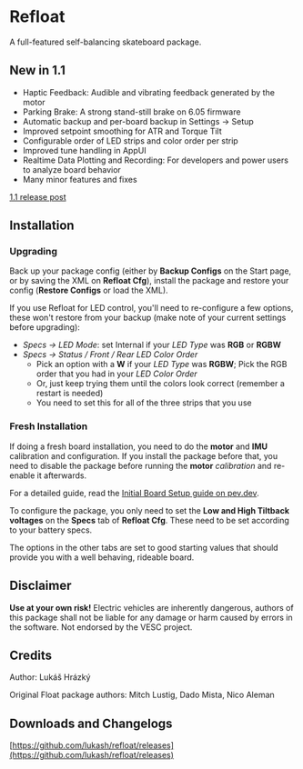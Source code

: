 # Refloat

A full-featured self-balancing skateboard package.

## New in 1.1
- Haptic Feedback: Audible and vibrating feedback generated by the motor
- Parking Brake: A strong stand-still brake on 6.05 firmware
- Automatic backup and per-board backup in Settings -> Setup
- Improved setpoint smoothing for ATR and Torque Tilt
- Configurable order of LED strips and color order per strip
- Improved tune handling in AppUI
- Realtime Data Plotting and Recording: For developers and power users to analyze board behavior
- Many minor features and fixes

[1.1 release post](https://pev.dev/t/refloat-version-1-1/2480)

## Installation
### Upgrading
Back up your package config (either by **Backup Configs** on the Start page, or by saving the XML on **Refloat Cfg**), install the package and restore your config (**Restore Configs** or load the XML).

If you use Refloat for LED control, you'll need to re-configure a few options, these won't restore from your backup (make note of your current settings before upgrading):
- _Specs -> LED Mode_: set Internal if your _LED Type_ was **RGB** or **RGBW**
- _Specs -> Status / Front / Rear LED Color Order_
  - Pick an option with a **W** if your _LED Type_ was **RGBW**; Pick the RGB order that you had in your _LED Color Order_
  - Or, just keep trying them until the colors look correct (remember a restart is needed)
  - You need to set this for all of the three strips that you use

### Fresh Installation
If doing a fresh board installation, you need to do the **motor** and **IMU** calibration and configuration. If you install the package before that, you need to disable the package before running the **motor** _calibration_ and re-enable it afterwards.

For a detailed guide, read the [Initial Board Setup guide on pev.dev](https://pev.dev/t/initial-board-setup-in-vesc-tool/2190).

To configure the package, you only need to set the **Low and High Tiltback voltages** on the **Specs** tab of **Refloat Cfg**. These need to be set according to your battery specs.

The options in the other tabs are set to good starting values that should provide you with a well behaving, rideable board.

## Disclaimer
**Use at your own risk!** Electric vehicles are inherently dangerous, authors of this package shall not be liable for any damage or harm caused by errors in the software. Not endorsed by the VESC project.

## Credits
Author: Lukáš Hrázký

Original Float package authors: Mitch Lustig, Dado Mista, Nico Aleman

## Downloads and Changelogs
[https://github.com/lukash/refloat/releases](https://github.com/lukash/refloat/releases)
